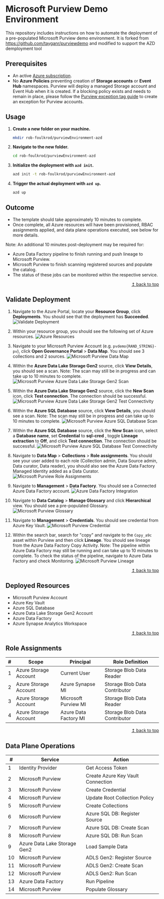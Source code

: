 # Microsoft Purview Demo Environment
This repository includes instructions on how to automate the deployment of a pre-populated Microsoft Purview demo environment. It is forked from https://github.com/tayganr/purviewdemo and modified to support the AZD demployment tool

## Prerequisites

* An active [Azure subscription](https://azure.microsoft.com/en-us/free/).
* No **Azure Policies** preventing creation of **Storage accounts** or **Event Hub** namespaces. Purview will deploy a managed Storage account and Event Hub when it is created. If a blocking policy exists and needs to remain in place, please follow the [Purview exception tag guide](https://docs.microsoft.com/en-us/azure/purview/create-purview-portal-faq#create-a-policy-exception-for-purview) to create an exception for Purview accounts.

## Usage

1. **Create a new folder on your machine.**
   ```sh
   mkdir rob-foulkrod/purviewEnvironment-azd
   ```

2. **Navigate to the new folder.**
   ```sh
   cd rob-foulkrod/purviewEnvironment-azd
   ```

3. **Initialize the deployment with `azd init`.**
   ```sh
   azd init -t rob-foulkrod/purviewEnvironment-azd
   ```

4. **Trigger the actual deployment with `azd up`.**
   ```sh
   azd up
   ```


## Outcome

* The template should take approximately 10 minutes to complete.
* Once complete, all Azure resources will have been provisioned, RBAC assignments applied, and data plane operations executed, see below for more details.

Note: An additional 10 minutes post-deployment may be required for:

* Azure Data Factory pipeline to finish running and push lineage to Microsoft Purview.
* Microsoft Purview to finish scanning registered sources and populate the catalog.
* The status of these jobs can be monitored within the respective service.

<div align="right"><a href="#azure-purview-demo-environment">↥ back to top</a></div>

## Validate Deployment

1. Navigate to the Azure Portal, locate your **Resource Group**, click **Deployments**. You should see that the deployment has **Succeeded**.
![Validate Deployment](https://raw.githubusercontent.com/tayganr/purviewdemo/main/images/01validate_deployment.png)

2. Within your resource group, you should see the following set of Azure resources.
![Azure Resources](https://raw.githubusercontent.com/tayganr/purviewdemo/main/images/02validate_resources.png)

3. Navigate to your Microsoft Purview Account (e.g. `pvdemo{RAND_STRING}-pv`), click **Open Governance Portal** > **Data Map**. You should see 3 collections and 2 sources.
![Microsoft Purview Data Map](https://raw.githubusercontent.com/tayganr/purviewdemo/main/images/03validate_datamap.png)

4. Within the **Azure Data Lake Storage Gen2** source, click **View Details**, you should see a scan. Note: The scan may still be in progress and can take up to 10 minutes to complete.
![Microsoft Purview Azure Data Lake Storage Gen2 Scan](https://raw.githubusercontent.com/tayganr/purviewdemo/main/images/05validate_scanadls.png)

5. Within the **Azure Data Lake Storage Gen2** source, click the **New Scan** icon, click **Test connection**. The connection should be successful.
![Microsoft Purview Azure Data Lake Storage Gen2 Test Connectivity](https://raw.githubusercontent.com/tayganr/purviewdemo/main/images/07validate_credadls.png)

6. Within the **Azure SQL Database** source, click **View Details**, you should see a scan. Note: The scan may still be in progress and can take up to 10 minutes to complete.
![Microsoft Purview Azure SQL Database Scan](https://raw.githubusercontent.com/tayganr/purviewdemo/main/images/04validate_scansql.png)

7. Within the **Azure SQL Database** source, click the **New Scan** icon, select a **Database name**, set **Credential** to **sql-cred** , toggle **Lineage extraction** to **Off**, and click **Test connection**. The connection should be successful.
![Microsoft Purview Azure SQL Database Test Connectivity](https://raw.githubusercontent.com/tayganr/purviewdemo/main/images/06validate_credsql.png)

8. Navigate to **Data Map** > **Collections** > **Role assignments**. You should see your user added to each role (Collection admin, Data Source admin, Data curator, Data reader), you should also see the Azure Data Factory Managed Identity added as a Data Curator.
![Microsoft Purview Role Assignments](https://raw.githubusercontent.com/tayganr/purviewdemo/main/images/08validate_roleassignments.png)

9. Navigate to **Management** > **Data Factory**. You should see a Connected Azure Data Factory account.
![Azure Data Factory Integration](https://raw.githubusercontent.com/tayganr/purviewdemo/main/images/09validate_adf.png)

10. Navigate to **Data Catalog** > **Manage Glossary** and click **Hierarchical** view. You should see a pre-populated Glossary.
![Microsoft Purview Glossary](https://raw.githubusercontent.com/tayganr/purviewdemo/main/images/10validate_glossary.png)

11. Navigate to **Management** > **Credentials**. You should see credential from Azure Key Vault.
![Microsoft Purview Credential](https://raw.githubusercontent.com/tayganr/purviewdemo/main/images/11validate_keyvault.png)

12. Within the search bar, search for "copy" and navigate to the `Copy_a9c` asset within Purview and then click **Lineage**. You should see lineage from the Azure Data Factory Copy Activity. Note: The pipeline within Azure Data Factory may still be running and can take up to 10 minutes to complete. To check the status of the pipeline, navigate to Azure Data Factory and check Monitoring.
![Microsoft Purview Lineage](https://raw.githubusercontent.com/tayganr/purviewdemo/main/images/12validate_lineage.png)

<!-- 13. Navigate to the Synapse Workspace and click Open Synapse Studio > Data, search for "merged", open the `merged.parquet` asset. Within the asset details page, select Develop > New SQL script > Select top 100.
![Azure Synapse Analytics Browse Purview](https://raw.githubusercontent.com/tayganr/purviewdemo/main/images/13validate_synapsebrowse.png)

14. Click Run to query the parquet file.
![Azure Synapse Analytics Query Purview Asset](https://raw.githubusercontent.com/tayganr/purviewdemo/main/images/14validate_synapsequery.png) -->

<div align="right"><a href="#azure-purview-demo-environment">↥ back to top</a></div>

## Deployed Resources

* Microsoft Purview Account
* Azure Key Vault
* Azure SQL Database
* Azure Data Lake Storage Gen2 Account
* Azure Data Factory
* Azure Synapse Analytics Workspace

<div align="right"><a href="#azure-purview-demo-environment">↥ back to top</a></div>

## Role Assignments

| # | Scope | Principal | Role Definition |
| ------------- | ------------- | ------------- | ------------- |
| 1 | Azure Storage Account | Current User | Storage Blob Data Reader |
| 2 | Azure Storage Account | Azure Synapse MI | Storage Blob Data Contributor |
| 3 | Azure Storage Account | Microsoft Purview MI | Storage Blob Data Reader |
| 4 | Azure Storage Account | Azure Data Factory MI | Storage Blob Data Contributor |

<div align="right"><a href="#azure-purview-demo-environment">↥ back to top</a></div>

## Data Plane Operations

| # | Service | Action |
| ------------- | ------------- | ------------- |
| 1  | Identity Provider | Get Access Token |
| 2  | Microsoft Purview | Create Azure Key Vault Connection |
| 3  | Microsoft Purview | Create Credential |
| 4  | Microsoft Purview | Update Root Collection Policy |
| 5  | Microsoft Purview | Create Collections |
| 6  | Microsoft Purview | Azure SQL DB: Register Source |
| 7  | Microsoft Purview | Azure SQL DB: Create Scan |
| 8  | Microsoft Purview | Azure SQL DB: Run Scan |
| 9  | Azure Data Lake Storage Gen2 | Load Sample Data |
| 10  | Microsoft Purview | ADLS Gen2: Register Source |
| 11 | Microsoft Purview | ADLS Gen2: Create Scan |
| 12 | Microsoft Purview | ADLS Gen2: Run Scan |
| 13 | Azure Data Factory | Run Pipeline |
| 14 | Microsoft Purview | Populate Glossary |